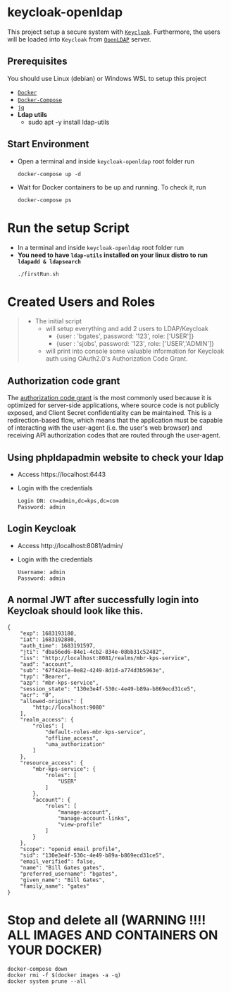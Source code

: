 # keycloak-openldap

This project  setup a secure system with [`Keycloak`](https://www.keycloak.org). Furthermore, the users will be loaded into `Keycloak` from [`OpenLDAP`](https://www.openldap.org) server.

## Prerequisites
You should use Linux (debian) or Windows WSL to setup this project

- [`Docker`](https://www.docker.com/)
- [`Docker-Compose`](https://docs.docker.com/compose/install/)
- [`jq`](https://stedolan.github.io/jq)
- **Ldap utils**  
   - sudo apt -y install ldap-utils

## Start Environment

- Open a terminal and inside `keycloak-openldap` root folder run
  ```
  docker-compose up -d
  ```

- Wait for Docker containers to be up and running. To check it, run
  ```
  docker-compose ps
  ```

# Run the setup Script

- In a terminal and inside `keycloak-openldap` root folder run
- **You need to have `ldap-utils` installed on your linux distro to run `ldapadd & ldapsearch`**
  ```
  ./firstRun.sh
  ```

# Created Users and Roles
> - The initial script 
>   - will setup everything and add 2 users to LDAP/Keycloak
>     - {user : 'bgates', password: '123', role: ['USER']}
>     - {user : 'sjobs', password: '123', role: ['USER','ADMIN']}
>   - will print into console some valuable information for Keycloak auth using OAuth2.0's Authorization Code Grant.


## Authorization code grant

The [authorization code grant](https://tools.ietf.org/html/rfc6749#section-1.3.1)
is the most commonly used because it is optimized for server-side applications,
where source code is not publicly exposed, and Client Secret confidentiality can be maintained.
This is a redirection-based flow, which means that the application must be capable of interacting
with the user-agent (i.e. the user's web browser) and receiving API authorization codes that
are routed through the user-agent.

## Using phpldapadmin website to check your ldap

- Access https://localhost:6443

- Login with the credentials
  ```
  Login DN: cn=admin,dc=kps,dc=com
  Password: admin
  ```

## Login Keycloak

- Access http://localhost:8081/admin/

- Login with the credentials
  ```
  Username: admin
  Password: admin
  ```

## A normal JWT after successfully login into Keycloak should look like this.
```
{
    "exp": 1683193180,
    "iat": 1683192880,
    "auth_time": 1683191597,
    "jti": "dba56ed6-84e1-4cb2-834e-08bb31c52482",
    "iss": "http://localhost:8081/realms/mbr-kps-service",
    "aud": "account",
    "sub": "67f4241e-0e82-4249-8d1d-a774d3b5963e",
    "typ": "Bearer",
    "azp": "mbr-kps-service",
    "session_state": "130e3e4f-530c-4e49-b89a-b869ecd31ce5",
    "acr": "0",
    "allowed-origins": [
        "http://localhost:9080"
    ],
    "realm_access": {
        "roles": [
            "default-roles-mbr-kps-service",
            "offline_access",
            "uma_authorization"
        ]
    },
    "resource_access": {
        "mbr-kps-service": {
            "roles": [
                "USER"
            ]
        },
        "account": {
            "roles": [
                "manage-account",
                "manage-account-links",
                "view-profile"
            ]
        }
    },
    "scope": "openid email profile",
    "sid": "130e3e4f-530c-4e49-b89a-b869ecd31ce5",
    "email_verified": false,
    "name": "Bill Gates gates",
    "preferred_username": "bgates",
    "given_name": "Bill Gates",
    "family_name": "gates"
}
```


# Stop and delete all (WARNING !!!! **ALL IMAGES AND CONTAINERS ON YOUR DOCKER**)

  ```
  docker-compose down
  docker rmi -f $(docker images -a -q)
  docker system prune --all
  
  ```
